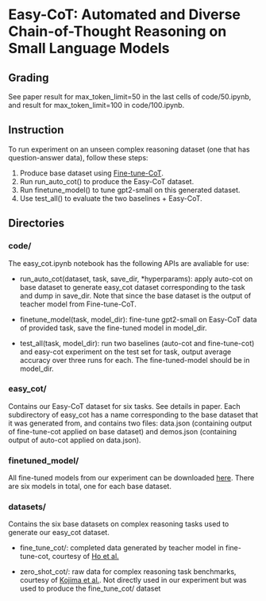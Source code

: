 # Easy-CoT: Automated and Diverse Chain-of-Thought Reasoning on Small Language Models

## Grading
See paper result for max_token_limit=50 in the last cells of code/50.ipynb, and result for max_token_limit=100 in code/100.ipynb. 

## Instruction
To run experiment on an unseen complex reasoning dataset (one that has question-answer data), follow these steps:

1. Produce base dataset using [Fine-tune-CoT](https://github.com/itsnamgyu/reasoning-teacher).
2. Run run_auto_cot() to produce the Easy-CoT dataset.
3. Run finetune_model() to tune gpt2-small on this generated dataset.
4. Use test_all() to evaluate the two baselines + Easy-CoT.

## Directories
### code/
The easy_cot.ipynb notebook has the following APIs are avaliable for use: 
- run_auto_cot(dataset, task, save_dir, *hyperparams): apply auto-cot on base dataset to generate easy_cot dataset corresponding to the task and dump in save_dir. Note that since the base dataset is the output of teacher model from Fine-tune-CoT.

- finetune_model(task, model_dir): fine-tune gpt2-small on Easy-CoT data of provided task, save the fine-tuned model in model_dir.
  
- test_all(task, model_dir): run two baselines (auto-cot and fine-tune-cot) and easy-cot experiment on the test set for task, output average accuracy over three runs for each. The fine-tuned-model should be in model_dir.

### easy_cot/
Contains our Easy-CoT dataset for six tasks. See details in paper. Each subdirectory of easy_cot has a name corresponding to the base dataset that it was generated from, and contains two files: data.json (containing output of fine-tune-cot applied on base dataset) and demos.json (containing output of auto-cot applied on data.json).

### finetuned_model/
All fine-tuned models from our experiment can be downloaded [here](https://drive.google.com/drive/folders/1FnIW-2SayX6KT6YGN6IL_8gQyiLiFY23?usp=drive_link). There are six models in total, one for each base dataset.

### datasets/
Contains the six base datasets on complex reasoning tasks used to generate our easy_cot dataset.

- fine_tune_cot/: completed data generated by teacher model in fine-tune-cot, courtesy of [Ho et al.](https://github.com/itsnamgyu/reasoning-teacher)

- zero_shot_cot/: raw data for complex reasoning task benchmarks, courtesy of [Kojima et al.](https://github.com/kojima-takeshi188/zero_shot_cot/tree/main/dataset). Not directly used in our experiment but was used to produce the fine_tune_cot/ dataset

